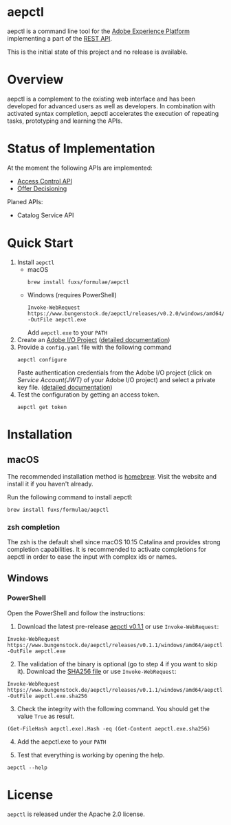 # aepctl

aepctl is a command line tool for the [Adobe Experience
Platform](https://experienceleague.adobe.com/docs/experience-platform/landing/home.html)
implementing a part of the [REST
API](https://www.adobe.io/apis/experienceplatform/home/api-reference.html).

This is the initial state of this project and no release is available.

# Overview

aepctl is a complement to the existing web interface and has been developed for
advanced users as well as developers. In combination with activated syntax
completion, aepctl accelerates the execution of repeating tasks, prototyping and
learning the APIs.

# Status of Implementation

At the moment the following APIs are implemented:

* [Access Control API](https://www.adobe.io/apis/experienceplatform/home/api-reference.html#!acpdr/swagger-specs/access-control.yaml)
* [Offer Decisioning](https://experienceleague.adobe.com/docs/offer-decisioning/using/api-reference/getting-started.html?lang=en#api-reference)

Planed APIs:

* Catalog Service API

# Quick Start

1. Install `aepctl`
   * macOS
        ```terminal
        brew install fuxs/formulae/aepctl
        ```
    * Windows (requires PowerShell)
        ```terminal
        Invoke-WebRequest https://www.bungenstock.de/aepctl/releases/v0.2.0/windows/amd64/aepctl.exe -OutFile aepctl.exe
        ```
        Add `aepctl.exe` to your `PATH`
2. Create an [Adobe I/O Project](https://console.adobe.io/projects) ([detailed documentation](doc/new_project.md))
3. Provide a  `config.yaml` file with the following command
    ```terminal
    aepctl configure
    ```
    Paste authentication credentials from the Adobe I/O project (click on *Service
      Account(JWT)* of your Adobe I/O project) and select a private key file. ([detailed documentation](doc/configuration.md))
4. Test the configuration by getting an access token.
    ```terminal
    aepctl get token
    ```
   
# Installation
## macOS

The recommended installation method is [homebrew](https://brew.sh/). Visit the
website and install it if you haven't already.

Run the following command to install aepctl:

```terminal
brew install fuxs/formulae/aepctl
```
### zsh completion
The zsh is the default shell since macOS 10.15 Catalina and provides strong
completion capabilities. It is recommended to activate completions for
aepctl in order to ease the input with complex ids or names.

## Windows

### PowerShell
Open the PowerShell and follow the instructions:

1. Download the latest pre-release [aepctl
v0.1.1](https://www.bungenstock.de/aepctl/releases/v0.1.1/windows/amd64/aepctl.exe) or use `Invoke-WebRequest`:

```terminal
Invoke-WebRequest https://www.bungenstock.de/aepctl/releases/v0.1.1/windows/amd64/aepctl.exe -OutFile aepctl.exe
```

2. The validation of the binary is optional (go to step 4 if you want to skip
   it). Download the [SHA256
   file](https://www.bungenstock.de/aepctl/releases/v0.1.1/windows/amd64/aepctl.exe.sha256)
   or use `Invoke-WebRequest`:

```terminal
Invoke-WebRequest https://www.bungenstock.de/aepctl/releases/v0.1.1/windows/amd64/aepctl.exe.sha256 -OutFile aepctl.exe.sha256
```
3. Check the integrity with the following command. You should get the value
   `True` as result.

```terminal
(Get-FileHash aepctl.exe).Hash -eq (Get-Content aepctl.exe.sha256)
```

4. Add the aepctl.exe to your `PATH`

5. Test that everything is working by opening the help.
```terminal
aepctl --help
```
# License
`aepctl` is released under the Apache 2.0 license.